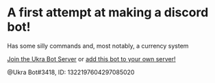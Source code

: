 # A first attempt at making a discord bot!
Has some silly commands and, most notably, a currency system

[Join the Ukra Bot Server](https://discord.gg/n24Bbdjg43)
or
[add this bot to your own server!](https://discord.com/oauth2/authorize?client_id=1322197604297085020)


@Ukra Bot#3418, ID: 1322197604297085020
